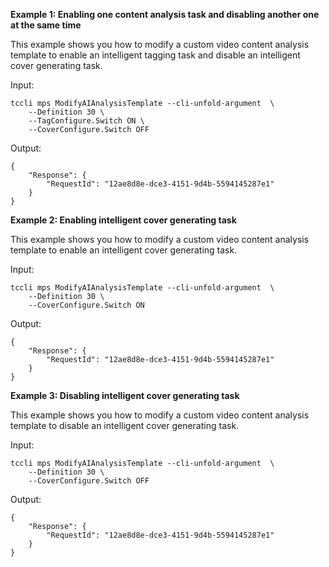 **Example 1: Enabling one content analysis task and disabling another one at the same time**

This example shows you how to modify a custom video content analysis template to enable an intelligent tagging task and disable an intelligent cover generating task.

Input: 

```
tccli mps ModifyAIAnalysisTemplate --cli-unfold-argument  \
    --Definition 30 \
    --TagConfigure.Switch ON \
    --CoverConfigure.Switch OFF
```

Output: 
```
{
    "Response": {
        "RequestId": "12ae8d8e-dce3-4151-9d4b-5594145287e1"
    }
}
```

**Example 2: Enabling intelligent cover generating task**

This example shows you how to modify a custom video content analysis template to enable an intelligent cover generating task.

Input: 

```
tccli mps ModifyAIAnalysisTemplate --cli-unfold-argument  \
    --Definition 30 \
    --CoverConfigure.Switch ON
```

Output: 
```
{
    "Response": {
        "RequestId": "12ae8d8e-dce3-4151-9d4b-5594145287e1"
    }
}
```

**Example 3: Disabling intelligent cover generating task**

This example shows you how to modify a custom video content analysis template to disable an intelligent cover generating task.

Input: 

```
tccli mps ModifyAIAnalysisTemplate --cli-unfold-argument  \
    --Definition 30 \
    --CoverConfigure.Switch OFF
```

Output: 
```
{
    "Response": {
        "RequestId": "12ae8d8e-dce3-4151-9d4b-5594145287e1"
    }
}
```

